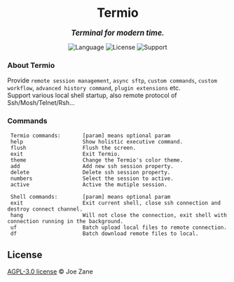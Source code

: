 
<!--
<div align="center" >
    <img src="https://raw.githubusercontent.com/Joezeo/terminatio/8a94449d3ee343151a397fe7b7db4fad212fa00b/github.svg">
</div>
-->

<h1 align="center"> Termio </h1>

<div align="center">

<big>***Terminal for modern time.***</big>  

</div>


<div align="center" >

![Language](https://img.shields.io/badge/Language-Rust/C++-FFF7E9) ![License](https://img.shields.io/badge/License-AGPL--3.0-B9E0FF) ![Support](https://img.shields.io/badge/Support-Windows%2FLinux%2FMacos-CD97F9) 

</div>

### About Termio
Provide `remote session management`, `async sftp`, `custom commands`, `custom workflow`, `advanced history command`, `plugin extensions` etc.  
Support various local shell startup, also remote protocol of Ssh/Mosh/Telnet/Rsh...   

### Commands
```
 Termio commands:       [param] means optional param
 help                   Show holistic executive command.
 flush                  Flush the screen.
 exit                   Exit Termio.
 theme                  Change the Termio's color theme.
 add                    Add new ssh session property.
 delete                 Delete ssh session property.
 numbers                Select the session to active.
 active                 Active the mutiple session.

 Shell commands:        [param] means optional param
 exit                   Exit current shell, close ssh connection and destroy connect channel.
 hang                   Will not close the connection, exit shell with connection running in the background.
 uf                     Batch upload local files to remote connection.
 df                     Batch download remote files to local.
```

## License
[AGPL-3.0 license](LICENSE) © Joe Zane

